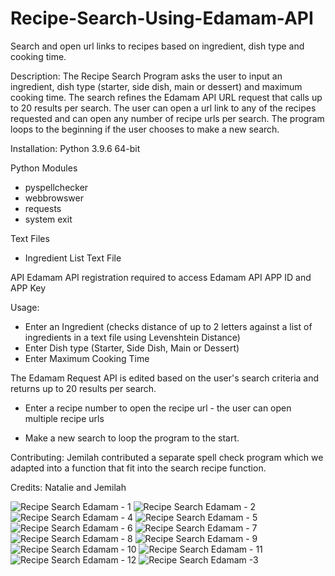# Recipe-Search-Using-Edamam-API
Search and open url links to recipes based on ingredient, dish type and cooking time.

Description: 
The Recipe Search Program asks the user to input an ingredient, dish type (starter, side dish, main or dessert) and maximum cooking time. The search refines the Edamam API URL request that calls up to 20 results per search. The user can open a url link to any of the recipes requested and can open any number of recipe urls per search. The program loops to the beginning if the user chooses to make a new search.

Installation:
Python 3.9.6 64-bit

Python Modules
- pyspellchecker
- webbrowswer
- requests
- system exit

Text Files
- Ingredient List Text File

API
Edamam API registration required to access Edamam API APP ID and APP Key

Usage: 
- Enter an Ingredient (checks distance of up to 2 letters against a list of ingredients in a text file using Levenshtein Distance)
- Enter Dish type (Starter, Side Dish, Main or Dessert)
- Enter Maximum Cooking Time

The Edamam Request API is edited based on the user's search criteria and returns up to 20 results per search.

- Enter a recipe number to open the recipe url - the user can open multiple recipe urls

- Make a new search to loop the program to the start.

Contributing: Jemilah contributed a separate spell check program which we adapted into a function that fit into the search recipe function.

Credits: Natalie and Jemilah

![Recipe Search Edamam - 1](https://user-images.githubusercontent.com/88142518/127854010-9900466f-f877-432e-a379-c6503ac51993.png)
![Recipe Search Edamam - 2](https://user-images.githubusercontent.com/88142518/127854014-1ce17ab4-a30b-4859-b9c9-d8ece1dcccff.png)
![Recipe Search Edamam - 4](https://user-images.githubusercontent.com/88142518/127854015-96b635b4-3193-4e68-b993-b12a1f0fca53.png)
![Recipe Search Edamam - 5](https://user-images.githubusercontent.com/88142518/127854017-7051baaa-529d-483f-8033-6fef11fdbd6a.png)
![Recipe Search Edamam - 6](https://user-images.githubusercontent.com/88142518/127854018-50c744fc-a959-4690-9e24-3242006a15c0.png)
![Recipe Search Edamam - 7](https://user-images.githubusercontent.com/88142518/127854019-1592eda0-e22b-413c-a0f1-e1980923a01d.png)
![Recipe Search Edamam - 8](https://user-images.githubusercontent.com/88142518/127854021-e5fdf24d-a8ce-4a4e-a90d-4722f675075a.png)
![Recipe Search Edamam - 9](https://user-images.githubusercontent.com/88142518/127854024-3bfcebe8-7f23-495a-917f-faa6cb29685f.png)
![Recipe Search Edamam - 10](https://user-images.githubusercontent.com/88142518/127854029-70929e18-a624-4633-a70c-3b1a0fc9508c.png)
![Recipe Search Edamam - 11](https://user-images.githubusercontent.com/88142518/127854034-24ae1f46-c543-45e8-b52c-24e91e779e1d.png)
![Recipe Search Edamam - 12](https://user-images.githubusercontent.com/88142518/127854035-41cd9251-880f-4a50-a5f8-25ecb44481ce.png)
![Recipe Search Edamam -3](https://user-images.githubusercontent.com/88142518/127854036-70dca860-cfe8-41a0-be52-bae401cd659b.png)
